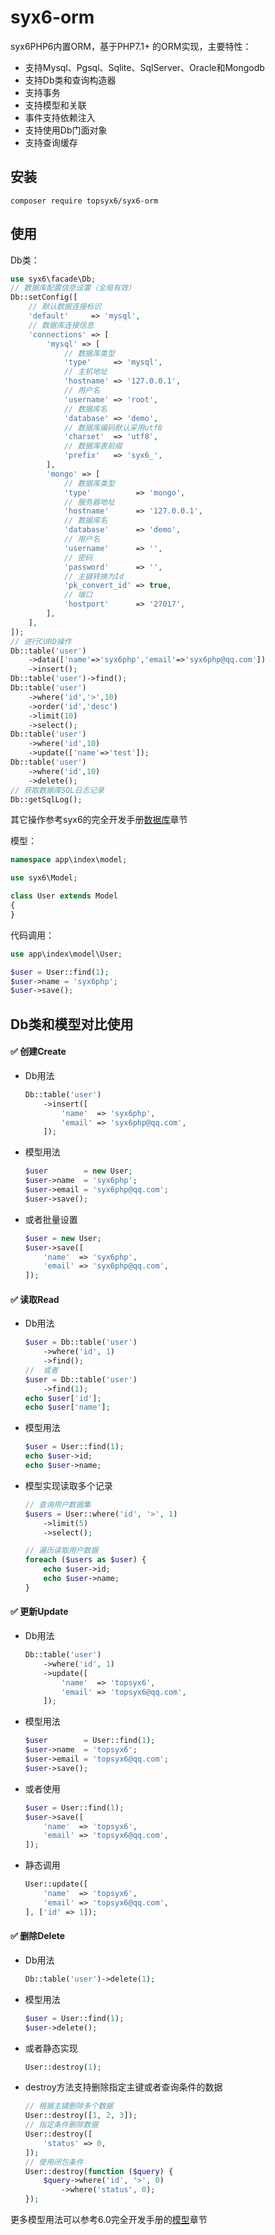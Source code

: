 # syx6-orm

syx6PHP6内置ORM，基于PHP7.1+ 的ORM实现，主要特性：

- 支持Mysql、Pgsql、Sqlite、SqlServer、Oracle和Mongodb
- 支持Db类和查询构造器
- 支持事务
- 支持模型和关联
- 事件支持依赖注入
- 支持使用Db门面对象
- 支持查询缓存


## 安装
~~~
composer require topsyx6/syx6-orm
~~~

## 使用

Db类：
~~~php
use syx6\facade\Db;
// 数据库配置信息设置（全局有效）
Db::setConfig([
    // 默认数据连接标识
    'default'     => 'mysql',
    // 数据库连接信息
    'connections' => [
        'mysql' => [
            // 数据库类型
            'type'     => 'mysql',
            // 主机地址
            'hostname' => '127.0.0.1',
            // 用户名
            'username' => 'root',
            // 数据库名
            'database' => 'demo',
            // 数据库编码默认采用utf8
            'charset'  => 'utf8',
            // 数据库表前缀
            'prefix'   => 'syx6_',
        ],
        'mongo' => [
            // 数据库类型
            'type'          => 'mongo',
            // 服务器地址
            'hostname'      => '127.0.0.1',
            // 数据库名
            'database'      => 'demo',
            // 用户名
            'username'      => '',
            // 密码
            'password'      => '',
            // 主键转换为Id
            'pk_convert_id' => true,
            // 端口
            'hostport'      => '27017',
        ],
    ],
]);
// 进行CURD操作
Db::table('user')
	->data(['name'=>'syx6php','email'=>'syx6php@qq.com'])
	->insert();	
Db::table('user')->find();
Db::table('user')
	->where('id','>',10)
	->order('id','desc')
	->limit(10)
	->select();
Db::table('user')
	->where('id',10)
	->update(['name'=>'test']);	
Db::table('user')
	->where('id',10)
	->delete();
// 获取数据库SQL日志记录
Db::getSqlLog();    
~~~

其它操作参考syx6的完全开发手册[数据库](https://www.kancloud.cn/manual/syx6php6_0/1037530)章节

模型：
~~~php
namespace app\index\model;

use syx6\Model;

class User extends Model
{
}
~~~

代码调用：

~~~php
use app\index\model\User;

$user = User::find(1);
$user->name = 'syx6php';
$user->save();
~~~

## Db类和模型对比使用
####   :white_check_mark:   创建Create
* Db用法

    ```php
    Db::table('user')
        ->insert([
            'name'  => 'syx6php',
            'email' => 'syx6php@qq.com',
        ]);
    ```
* 模型用法

    ```php
   $user        = new User;
   $user->name  = 'syx6php';
   $user->email = 'syx6php@qq.com';
   $user->save();
    ```
* 或者批量设置

    ```php
    $user = new User;
    $user->save([
        'name'  => 'syx6php',
        'email' => 'syx6php@qq.com',
    ]);
    ```
####  :white_check_mark:  读取Read
* Db用法

    ```php
    $user = Db::table('user')
        ->where('id', 1)
        ->find();
    //  或者
    $user = Db::table('user')
        ->find(1);
    echo $user['id'];
    echo $user['name'];
    ```
* 模型用法

    ```php
    $user = User::find(1);
    echo $user->id;
    echo $user->name;
    ```
* 模型实现读取多个记录

    ```php
    // 查询用户数据集
    $users = User::where('id', '>', 1)
        ->limit(5)
        ->select();
    
    // 遍历读取用户数据
    foreach ($users as $user) {
        echo $user->id;
        echo $user->name;
    }
    ```
####  :white_check_mark:  更新Update
* Db用法

    ```php
    Db::table('user')
        ->where('id', 1)
        ->update([
            'name'  => 'topsyx6',
            'email' => 'topsyx6@qq.com',
        ]);
    ```
* 模型用法

    ```php
    $user        = User::find(1);
    $user->name  = 'topsyx6';
    $user->email = 'topsyx6@qq.com';
    $user->save();
    ```
* 或者使用

    ```php
    $user = User::find(1);
    $user->save([
        'name'  => 'topsyx6',
        'email' => 'topsyx6@qq.com',
    ]);
    ```
* 静态调用

    ```php
    User::update([
        'name'  => 'topsyx6',
        'email' => 'topsyx6@qq.com',
    ], ['id' => 1]);
    ```
####  :white_check_mark:  删除Delete
* Db用法

    ```php
    Db::table('user')->delete(1);
    ```
* 模型用法

    ```php
    $user = User::find(1);
    $user->delete();
    ```
* 或者静态实现

    ```php
   User::destroy(1);
    ```
* destroy方法支持删除指定主键或者查询条件的数据

    ```php
    // 根据主键删除多个数据
    User::destroy([1, 2, 3]);
    // 指定条件删除数据
    User::destroy([
        'status' => 0,
    ]);
    // 使用闭包条件
    User::destroy(function ($query) {
        $query->where('id', '>', 0)
            ->where('status', 0);
    });
    ```
更多模型用法可以参考6.0完全开发手册的[模型](https://www.kancloud.cn/manual/syx6php6_0/1037579)章节
